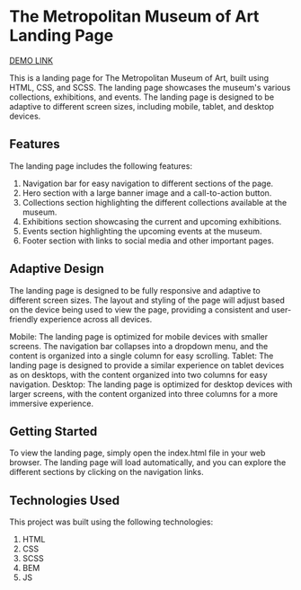 # The Metropolitan Museum of Art Landing Page

[DEMO LINK](https://vanyachyzh.github.io/landing_MET/)
 
This is a landing page for The Metropolitan Museum of Art, built using HTML, CSS, and SCSS. The landing page showcases the museum's various collections, exhibitions, and events. The landing page is designed to be adaptive to different screen sizes, including mobile, tablet, and desktop devices.

## Features

The landing page includes the following features:

1. Navigation bar for easy navigation to different sections of the page.
2. Hero section with a large banner image and a call-to-action button.
3. Collections section highlighting the different collections available at the museum.
4. Exhibitions section showcasing the current and upcoming exhibitions.
5. Events section highlighting the upcoming events at the museum.
6. Footer section with links to social media and other important pages.

## Adaptive Design

The landing page is designed to be fully responsive and adaptive to different screen sizes. The layout and styling of the page will adjust based on the device being used to view the page, providing a consistent and user-friendly experience across all devices.

Mobile: The landing page is optimized for mobile devices with smaller screens. The navigation bar collapses into a dropdown menu, and the content is organized into a single column for easy scrolling.
Tablet: The landing page is designed to provide a similar experience on tablet devices as on desktops, with the content organized into two columns for easy navigation.
Desktop: The landing page is optimized for desktop devices with larger screens, with the content organized into three columns for a more immersive experience.

## Getting Started

To view the landing page, simply open the index.html file in your web browser. The landing page will load automatically, and you can explore the different sections by clicking on the navigation links.

## Technologies Used

This project was built using the following technologies:

1. HTML
2. CSS
3. SCSS
4. BEM
5. JS
